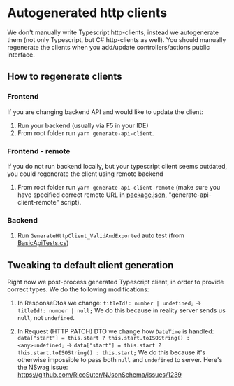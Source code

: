 # Autogenerated http clients
We don't manually write Typescript http-clients, instead we autogenerate them (not only Typescript, but C# http-clients as well).
You should manually regenerate the clients when you add/update controllers/actions public interface.

## How to regenerate clients
### Frontend
If you are changing backend API and would like to update the client:
1. Run your backend (usually via F5 in your IDE)
2. From root folder run `yarn generate-api-client`.
### Frontend - remote
If you do not run backend locally, but your typescript client seems outdated, you could regenerate the client using remote backend
1. From root folder run `yarn generate-api-client-remote` (make sure you have specified correct remote URL in [package.json](../frontend/package.json), "generate-api-client-remote" script).
### Backend
1. Run `GenerateHttpClient_ValidAndExported` auto test (from [BasicApiTests.cs](../webapi/tests/MccSoft.TemplateApp.ComponentTests/BasicApiTests.cs))

## Tweaking to default client generation
Right now we post-process generated Typescript client, in order to provide correct types.
We do the following modifications:
1. In ResponseDtos we change:
`titleId!: number | undefined;` -> `titleId!: number | null;`
 We do this because in reality server sends us `null`, not `undefined`.

2. In Request (HTTP PATCH) DTO we change how `DateTime` is handled:
  `data["start"] = this.start ? this.start.toISOString() : <any>undefined;` ->
`data["start"] = this.start ? this.start.toISOString() : this.start;`
  We do this because it's otherwise impossible to pass both `null` and `undefined` to server. Here's the NSwag issue: https://github.com/RicoSuter/NJsonSchema/issues/1239
